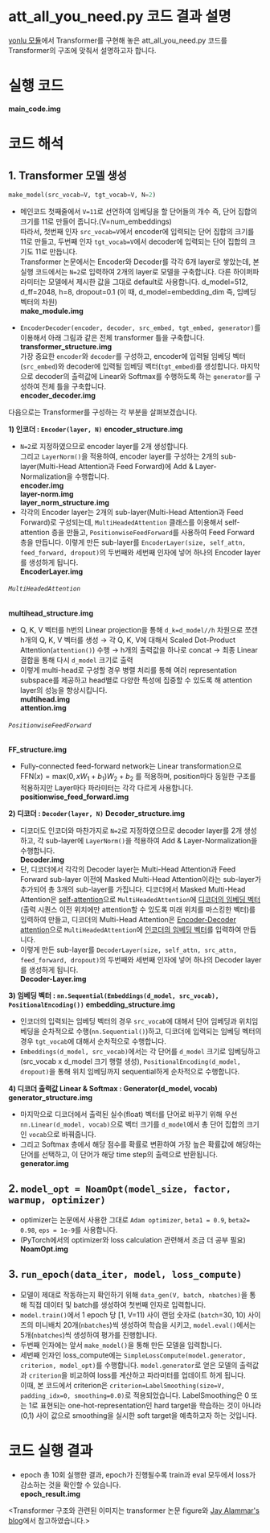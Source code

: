 # att_all_you_need.py 코드 결과 설명
[yonlu 모듈](https://github.com/MinSong2/yonlu)에서 Transformer를 구현해 놓은 att_all_you_need.py 코드를 Transformer의 구조에 맞춰서 설명하고자 합니다. 

# 실행 코드
**main_code.img**

# 코드 해석
## 1. Transformer 모델 생성
```python
make_model(src_vocab=V, tgt_vocab=V, N=2)
```
* 메인코드 첫째줄에서 `V=11`로 선언하여 임베딩을 할 단어들의 개수 즉, 단어 집합의 크기를 11로 만들어 줍니다.(V=num_embeddings) <br>
따라서, 첫번째 인자 `src_vocab=V`에서 encoder에 입력되는 단어 집합의 크기를 11로 만들고, 두번째 인자 `tgt_vocab=V`에서 decoder에 입력되는 단어 집합의 크기도 11로 만듭니다. <br>
Transformer 논문에서는 Encoder와 Decoder를 각각 6개 layer로 쌓았는데, 본 실행 코드에서는 `N=2`로 입력하여 2개의 layer로 모델을 구축합니다. 
다른 하이퍼파라미터는 모델에서 제시한 값을 그대로 default로 사용합니다. d_model=512, d_ff=2048, h=8, dropout=0.1 (이 때, d_model=embedding_dim 즉, 임베딩 벡터의 차원) <br>
**make_module.img**

* `EncoderDecoder(encoder, decoder, src_embed, tgt_embed, generator)`를 이용해서 아래 그림과 같은 전체 transformer 틀을 구축합니다. <br>
**transformer_structure.img** <br>
가장 중요한 `encoder`와 `decoder`를 구성하고, encoder에 입력될 임베딩 벡터(`src_embed`)와 decoder에 입력될 임베딩 벡터(`tgt_embed`)를 생성합니다. 
마지막으로 decoder의 출력값에 Linear와 Softmax를 수행하도록 하는 `generator`를 구성하여 전체 틀을 구축합니다. <br>
**encoder_decoder.img** <br>

다음으로는 Transformer를 구성하는 각 부분을 살펴보겠습니다.  

**1) 인코더 : `Encoder(layer, N)`**
**encoder_structure.img** <br>
- `N=2`로 지정하였으므로 encoder layer를 2개 생성합니다. <br>
  그리고 `LayerNorm()`을 적용하여, encoder layer를 구성하는 2개의 sub-layer(Multi-Head Attention과 Feed Forward)에 Add & Layer-Normalization을 수행합니다. <br>
**encoder.img** <br>
**layer-norm.img** <br>
**layer_norm_structure.img** <br>
- 각각의 Encoder layer는 2개의 sub-layer(Multi-Head Attention과 Feed Forward)로 구성되는데, `MultiHeadedAttention` 클래스를 이용해서 self-attention 층을 만들고, 
`PositionwiseFeedForward`를 사용하여 Feed Forward 층을 만듭니다. 
이렇게 만든 sub-layer를 `EncoderLayer(size, self_attn, feed_forward, dropout)`의 두번째와 세번째 인자에 넣어 하나의 Encoder layer를 생성하게 됩니다. <br>
**EncoderLayer.img**

###### `MultiHeadedAttention`
**multihead_structure.img** <br>
+ Q, K, V 벡터를 h번의 Linear projection을 통해 `d_k=d_model//h` 차원으로 쪼갠 h개의 Q, K, V 벡터를 생성 → 각 Q, K, V에 대해서 Scaled Dot-Product Attention(`attention()`) 수행 →  h개의 출력값을 하나로 concat → 최종 Linear 결합을 통해 다시 `d_model` 크기로 출력 
+ 이렇게 multi-head로 구성할 경우 병렬 처리를 통해 여러 representation subspace를 제공하고 head별로 다양한 특성에 집중할 수 있도록 해 attention layer의 성능을 향상시킵니다.  
**multihead.img** <br>
**attention.img**

###### `PositionwiseFeedForward`
**FF_structure.img** 
+ Fully-connected feed-forward network는 Linear transformation으로 
$\text{FFN}(x)=\text{max}(0, x W_1 + b_1)W_2 + b_2$ 를 적용하며, position마다 동일한 구조를 적용하지만 Layer마다 파라미터는 각각 다르게 사용합니다. <br>
**positionwise_feed_forward.img**

**2) 디코더 : `Decoder(layer, N)`**
**Decoder_structure.img** <br>
- 디코더도 인코더와 마찬가지로 `N=2`로 지정하였으므로 decoder layer를 2개 생성하고, 각 sub-layer에 `LayerNorm()`을 적용하여 Add & Layer-Normalization을 수행합니다. <br>
**Decoder.img** <br>
- 단, 디코더에서 각각의 Decoder layer는 Multi-Head Attention과 Feed Forward sub-layer 이전에 Masked Multi-Head Attention이라는 sub-layer가 추가되어 
총 3개의 sub-layer를 가집니다. 디코더에서 Masked Multi-Head Attention은 <U>self-attention</U>으로 `MultiHeadedAttention`에 
<U>디코더의 임베딩 벡터</U>(출력 시퀀스 이전 위치에만 attention할 수 있도록 미래 위치를 마스킹한 벡터)를 입력하여 만들고, 
디코더의 Multi-Head Attention은 <U>Encoder-Decoder attention</U>으로 `MultiHeadedAttention`에 <U>인코더의 임베딩 벡터</U>를 입력하여 만듭니다. 
- 이렇게 만든 sub-layer를 `DecoderLayer(size, self_attn, src_attn, feed_forward, dropout)`의 두번째와 세번째 인자에 넣어 하나의 Decoder layer를 생성하게 됩니다.  
**Decoder-Layer.img** 

**3) 임베딩 벡터 : `nn.Sequential(Embeddings(d_model, src_vocab), PositionalEncoding())`**
**embedding_structure.img** <br>
- 인코더의 입력되는 임베딩 벡터의 경우 `src_vocab`에 대해서 단어 임베딩과 위치임베딩을 순차적으로 수행(`nn.Sequential()`)하고, 디코더에 입력되는 임베딩 벡터의 경우 
`tgt_vocab`에 대해서 순차적으로 수행합니다. 
- `Embeddings(d_model, src_vocab)`에서는 각 단어를 `d_model` 크기로 임베딩하고(src_vocab x d_model 크기 행렬 생성),
 `PositionalEncoding(d_model, dropout)`을 통해 위치 임베딩까지 sequential하게 순차적으로 수행합니다. 

**4) 디코더 출력값 Linear & Softmax : Generator(d_model, vocab)**
**generator_structure.img** <br>
- 마지막으로 디코더에서 출력된 실수(float) 벡터를 단어로 바꾸기 위해 우선 `nn.Linear(d_model, vocab)`으로 벡터 크기를 `d_model`에서 
총 단어 집합의 크기인 `vocab`으로 바꿔줍니다.
- 그리고 Softmax 층에서 해당 점수를 확률로 변환하여 가장 높은 확률값에 해당하는 단어를 선택하고, 이 단어가 해당 time step의 출력으로 반환됩니다.  <br>
**generator.img**

## 2. `model_opt = NoamOpt(model_size, factor, warmup, optimizer)`
- optimizer는 논문에서 사용한 그대로 `Adam optimizer`, `beta1 = 0.9`, `beta2= 0.98`, `eps = 1e-9`를 사용합니다. 
- (PyTorch에서의 optimizer와 loss calculation 관련해서 조금 더 공부 필요) <br>
**NoamOpt.img**

## 3. `run_epoch(data_iter, model, loss_compute)`
- 모델이 제대로 작동하는지 확인하기 위해 `data_gen(V, batch, nbatches)`을 통해 직접 데이터 및 batch를 생성하여 첫번째 인자로 입력합니다. 
- `model.train()`에서 1 epoch 당 [1, V=11) 사이 랜덤 숫자로 (`batch`=30, 10) 사이즈의 미니배치 20개(`nbatches`)씩 생성하여 학습을 시키고, 
`model.eval()`에서는 5개(`nbatches`)씩 생성하여 평가를 진행합니다.
- 두번째 인자에는 앞서 `make_model()`을 통해 만든 모델을 입력합니다.
- 세번째 인자인 loss_compute에는 `SimpleLossCompute(model.generator, criterion, model_opt)`를 수행합니다. 
`model.generator`로 얻은 모델의 출력값과 `criterion`을 비교하여 loss를 계산하고 파라미터를 업데이트 하게 됩니다. <br>
이때, 본 코드에서 criterion은 `criterion=LabelSmoothing(size=V, padding_idx=0, smoothing=0.0)`로 적용되었습니다. 
LabelSmoothing은 0 또는 1로 표현되는 one-hot-representation인 hard target을 학습하는 것이 아니라 (0,1) 사이 값으로 smoothing을 실시한 soft target을 예측하고자 하는 것입니다.


# 코드 실행 결과
- epoch 총 10회 실행한 결과, epoch가 진행될수록 train과 eval 모두에서 loss가 감소하는 것을 확인할 수 있습니다. <br>
**epoch_result.img**


<Transformer 구조와 관련된 이미지는 transformer 논문 figure와 [Jay Alammar's blog](https://jalammar.github.io/illustrated-transformer/)에서 참고하였습니다.> 

